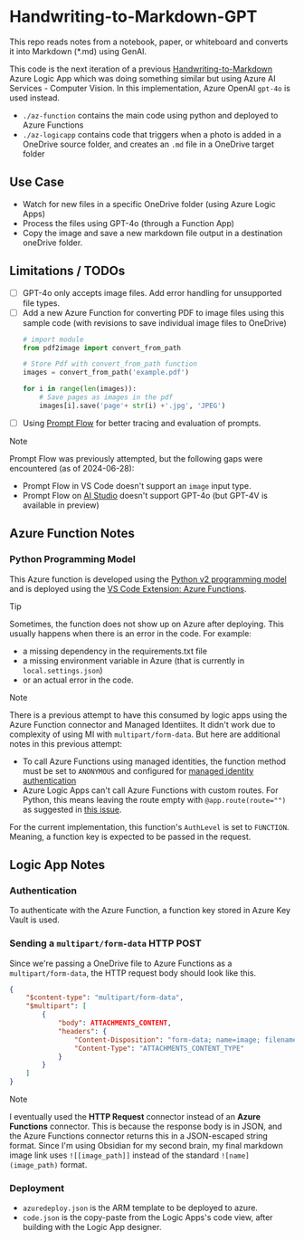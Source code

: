# Handwriting-to-Markdown-GPT
This repo reads notes from a notebook, paper, or whiteboard and converts it into Markdown (*.md) using GenAI.

This code is the next iteration of a previous [Handwriting-to-Markdown](https://github.com/raffertyuy/Handwriting-to-Markdown/tree/main) Azure Logic App which was doing something similar but using Azure AI Services - Computer Vision.
In this implementation, Azure OpenAI `gpt-4o` is used instead.
- `./az-function` contains the main code using python and deployed to Azure Functions
- `./az-logicapp` contains code that triggers when a photo is added in a OneDrive source folder, and creates an `.md` file in a OneDrive target folder

## Use Case
- Watch for new files in a specific OneDrive folder (using Azure Logic Apps)
- Process the files using GPT-4o (through a Function App)
- Copy the image and save a new markdown file output in a destination oneDrive folder.

## Limitations / TODOs
- [ ] GPT-4o only accepts image files. Add error handling for unsupported file types.
- [ ] Add a new Azure Function for converting PDF to image files using this sample code (with revisions to save individual image files to OneDrive)
    ```python
    # import module
    from pdf2image import convert_from_path

    # Store Pdf with convert_from_path function
    images = convert_from_path('example.pdf')

    for i in range(len(images)):
        # Save pages as images in the pdf
        images[i].save('page'+ str(i) +'.jpg', 'JPEG')
    ```
- [ ] Using [Prompt Flow](https://learn.microsoft.com/en-us/azure/ai-studio/how-to/prompt-flow) for better tracing and evaluation of prompts.

> [!NOTE]
> Prompt Flow was previously attempted, but the following gaps were encountered (as of 2024-06-28):
> - Prompt Flow in VS Code doesn't support an `image` input type.
> - Prompt Flow on [AI Studio](https://ai.azure.com) doesn't support GPT-4o (but GPT-4V is available in preview)

## Azure Function Notes
### Python Programming Model
This Azure function is developed using the [Python v2 programming model](https://learn.microsoft.com/en-us/azure/azure-functions/functions-reference-python?tabs=asgi%2Capplication-level&pivots=python-mode-decorators) and is deployed using the [VS Code Extension: Azure Functions](https://marketplace.visualstudio.com/items?itemName=ms-azuretools.vscode-azurefunctions).

> [!TIP]
> Sometimes, the function does not show up on Azure after deploying. This usually happens when there is an error in the code. For example:
> - a missing dependency in the requirements.txt file
> - a missing environment variable in Azure (that is currently in `local.settings.json`)
> - or an actual error in the code.

> [!NOTE]
> There is a previous attempt to have this consumed by logic apps using the Azure Function connector and Managed Identiites. It didn't work due to complexity of using MI with `multipart/form-data`. But here are additional notes in this previous attempt:
> - To call Azure Functions using managed identities, the function method must be set to `ANONYMOUS` and configured for [managed identity authentication](https://learn.microsoft.com/en-us/azure/logic-apps/call-azure-functions-from-workflows?tabs=consumption#set-authentication-function-app)
> - Azure Logic Apps can't call Azure Functions with custom routes. For Python, this means leaving the route empty with `@app.route(route="")` as suggested in [this issue](https://github.com/Azure/azure-functions-python-worker/issues/1468).

For the current implementation, this function's `AuthLevel` is set to `FUNCTION`. Meaning, a function key is expected to be passed in the request.

## Logic App Notes

### Authentication
To authenticate with the Azure Function, a function key stored in Azure Key Vault is used.

### Sending a `multipart/form-data` HTTP POST
Since we're passing a OneDrive file to Azure Functions as a `multipart/form-data`, the HTTP request body should look like this.
```json
{
    "$content-type": "multipart/form-data",
    "$multipart": [
        {
            "body": ATTACHMENTS_CONTENT,
            "headers": {
                "Content-Disposition": "form-data; name=image; filename=\"ATTACHMENTS_NAME\"",
                "Content-Type": "ATTACHMENTS_CONTENT_TYPE"
            }
        }
    ]
}
```

> [!NOTE]
> I eventually used the **HTTP Request** connector instead of an **Azure Functions** connector.
> This is because the response body is in JSON, and the Azure Functions connector returns this in a JSON-escaped string format.
> Since I'm using Obsidian for my second brain, my final markdown image link uses `![[image_path]]` instead of the standard `![name](image_path)` format.

### Deployment
- `azuredeploy.json` is the ARM template to be deployed to azure.
- `code.json` is the copy-paste from the Logic Apps's code view, after building with the Logic App designer.